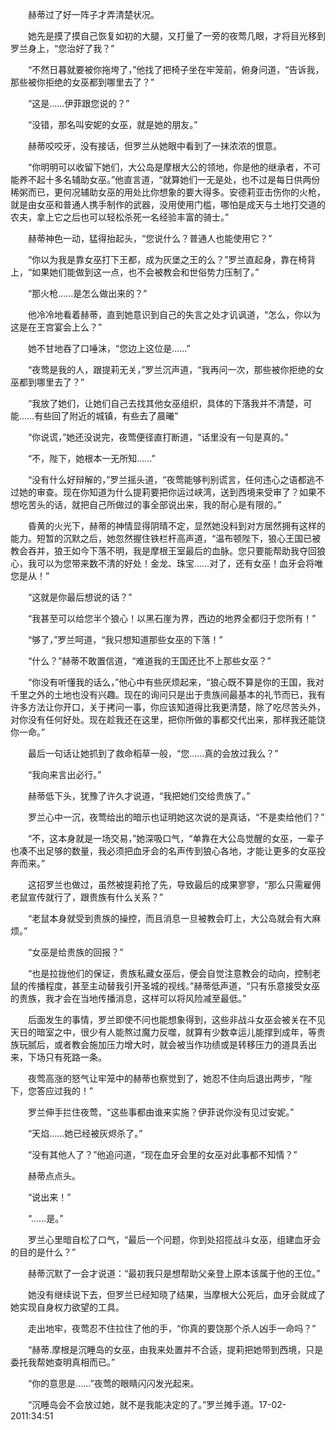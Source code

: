 　　赫蒂过了好一阵子才弄清楚状况。

　　她先是摸了摸自己恢复如初的大腿，又打量了一旁的夜莺几眼，才将目光移到罗兰身上，“您治好了我？”

　　“不然日暮就要被你拖垮了，”他找了把椅子坐在牢笼前，俯身问道，“告诉我，那些被你拒绝的女巫都到哪里去了？”

　　“这是……伊菲跟您说的？”

　　“没错，那名叫安妮的女巫，就是她的朋友。”

　　赫蒂咬咬牙，没有接话，但罗兰从她眼中看到了一抹浓浓的恨意。

　　“你明明可以收留下她们，大公岛是摩根大公的领地，你是他的继承者，不可能养不起十多名辅助女巫。”他直言道，“就算她们一无是处，也不过是每日供两份稀粥而已，更何况辅助女巫的用处比你想象的要大得多。安德莉亚击伤你的火枪，就是由女巫和普通人携手制作的武器，没用使用门槛，哪怕是成天与土地打交道的农夫，拿上它之后也可以轻松杀死一名经验丰富的骑士。”

　　赫蒂神色一动，猛得抬起头，“您说什么？普通人也能使用它？”

　　“你以为我是靠女巫打下王都，成为灰堡之王的么？”罗兰直起身，靠在椅背上，“如果她们能做到这一点，也不会被教会和世俗势力压制了。”

　　“那火枪……是怎么做出来的？”

　　他冷冷地看着赫蒂，直到她意识到自己的失言之处才讥讽道，“怎么，你以为这是在王宫宴会上么？”

　　她不甘地吞了口唾沫，“您边上这位是……”

　　“夜莺是我的人，跟提莉无关，”罗兰沉声道，“我再问一次，那些被你拒绝的女巫都到哪里去了？”

　　“我放了她们，让她们自己去找其他女巫组织，具体的下落我并不清楚，可能……有些回了附近的城镇，有些去了晨曦”

　　“你说谎，”她还没说完，夜莺便径直打断道，“话里没有一句是真的。”

　　“不，陛下，她根本一无所知……”

　　“没有什么好辩解的，”罗兰摇头道，“夜莺能够判别谎言，任何违心之语都逃不过她的审查。现在你知道为什么提莉要把你运过峡湾，送到西境来受审了？如果不想吃苦头的话，就把自己所做过的事全部说出来，我的耐心是有限的。”

　　昏黄的火光下，赫蒂的神情显得阴晴不定，显然她没料到对方居然拥有这样的能力。短暂的沉默之后，她忽然握住铁栏杆高声道，“温布顿陛下，狼心王国已被教会吞并，狼王如今下落不明，我是摩根王室最后的血脉。您只要能帮助我夺回狼心，我可以为您带来数不清的好处！金龙、珠宝……对了，还有女巫！血牙会将唯您是从！”

　　“这就是你最后想说的话？”

　　“我甚至可以给您半个狼心！以黑石崖为界，西边的地界全都归于您所有！”

　　“够了，”罗兰呵道，“我只想知道那些女巫的下落！”

　　“什么？”赫蒂不敢置信道，“难道我的王国还比不上那些女巫？”

　　“你没有听懂我的话么，”他心中有些厌烦起来，“狼心既不算是你的王国，我对千里之外的土地也没有兴趣。现在的询问只是出于贵族间最基本的礼节而已，我有许多方法让你开口，关于拷问一事，你应该知道得比我更清楚，除了吃尽苦头外，对你没有任何好处。现在趁我还在这里，把你所做的事都交代出来，那样我还能饶你一命。”

　　最后一句话让她抓到了救命稻草一般，“您……真的会放过我么？”

　　“我向来言出必行。”

　　赫蒂低下头，犹豫了许久才说道，“我把她们交给贵族了。”

　　罗兰心中一沉，夜莺给出的暗示也证明她这次说的是真话，“不是卖给他们？”

　　“不，这本身就是一场交易，”她深吸口气，“单靠在大公岛觉醒的女巫，一辈子也凑不出足够的数量，我必须把血牙会的名声传到狼心各地，才能让更多的女巫投奔而来。”

　　这招罗兰也做过，虽然被提莉抢了先，导致最后的成果寥寥，“那么只需雇佣老鼠宣传就行了，跟贵族有什么关系？”

　　“老鼠本身就受到贵族的操控，而且消息一旦被教会盯上，大公岛就会有大麻烦。”

　　“女巫是给贵族的回报？”

　　“也是拉拢他们的保证，贵族私藏女巫后，便会自觉注意教会的动向，控制老鼠的传播程度，甚至主动替我引开圣城的视线。”赫蒂低声道，“只有乐意接受女巫的贵族，我才会在当地传播消息，这样可以将风险减至最低。”

　　后面发生的事情，罗兰即使不问也能想象得到，这些非战斗女巫会被关在不见天日的暗室之中，很少有人能熬过魔力反噬，就算有少数幸运儿能撑到成年，等贵族玩腻后，或者教会施加压力增大时，就会被当作功绩或是转移压力的道具丢出来，下场只有死路一条。

　　夜莺高涨的怒气让牢笼中的赫蒂也察觉到了，她忍不住向后退出两步，“陛下，您答应过我的！”

　　罗兰伸手拦住夜莺，“这些事都由谁来实施？伊菲说你没有见过安妮。”

　　“天焰……她已经被灰烬杀了。”

　　“没有其他人了？”他追问道，“现在血牙会里的女巫对此事都不知情？”

　　赫蒂点点头。

　　“说出来！”

　　“……是。”

　　罗兰心里暗自松了口气，“最后一个问题，你到处招揽战斗女巫，组建血牙会的目的是什么？”

　　赫蒂沉默了一会才说道：“最初我只是想帮助父亲登上原本该属于他的王位。”

　　她没有继续说下去，但罗兰已经知晓了结果，当摩根大公死后，血牙会就成了她实现自身权力欲望的工具。

　　走出地牢，夜莺忍不住拉住了他的手，“你真的要饶那个杀人凶手一命吗？”

　　“赫蒂.摩根是沉睡岛的女巫，由我来处置并不合适，提莉把她带到西境，只是委托我帮她查明真相而已。”

　　“你的意思是……”夜莺的眼睛闪闪发光起来。

　　“沉睡岛会不会放过她，就不是我能决定的了。”罗兰摊手道。17-02-2011:34:51
